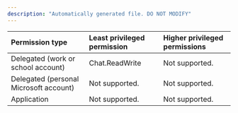 ```yaml
---
description: "Automatically generated file. DO NOT MODIFY"
---
```


|Permission type|Least privileged permission|Higher privileged permissions|
|:---|:---|:---|
|Delegated (work or school account)|Chat.ReadWrite|Not supported.|
|Delegated (personal Microsoft account)|Not supported.|Not supported.|
|Application|Not supported.|Not supported.|

